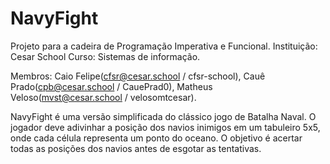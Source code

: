 # NavyFight
Projeto para a cadeira de Programação Imperativa e Funcional.
Instituição: Cesar School
Curso: Sistemas de informação.

Membros: Caio Felipe(cfsr@cesar.school / cfsr-school), Cauê Prado(cpb@cesar.school / CauePrad0), Matheus Veloso(mvst@cesar.school / velosomtcesar).

NavyFight é uma versão simplificada do clássico jogo de Batalha Naval. 
O jogador deve adivinhar a posição dos navios inimigos em um tabuleiro 5x5, onde cada célula representa um ponto do oceano. 
O objetivo é acertar todas as posições dos navios antes de esgotar as tentativas.



